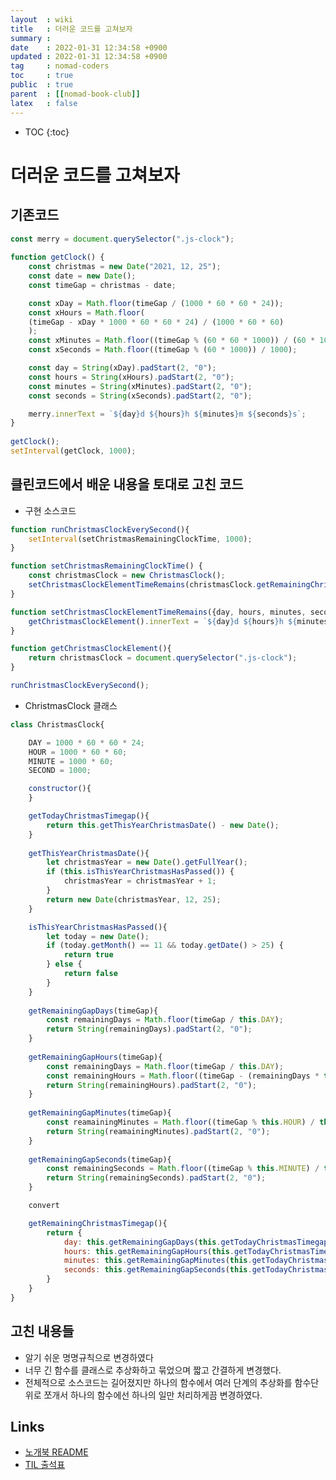 ```yaml
---
layout  : wiki
title   : 더러운 코드를 고쳐보자
summary : 
date    : 2022-01-31 12:34:58 +0900
updated : 2022-01-31 12:34:58 +0900
tag     : nomad-coders
toc     : true
public  : true
parent  : [[nomad-book-club]]
latex   : false
---
```

* TOC
{:toc}

# 더러운 코드를 고쳐보자
## 기존코드
```javascript
const merry = document.querySelector(".js-clock");  
  
function getClock() {  
	const christmas = new Date("2021, 12, 25");  
	const date = new Date();  
	const timeGap = christmas - date;  

	const xDay = Math.floor(timeGap / (1000 * 60 * 60 * 24));  
	const xHours = Math.floor(  
	(timeGap - xDay * 1000 * 60 * 60 * 24) / (1000 * 60 * 60)  
	);  
	const xMinutes = Math.floor((timeGap % (60 * 60 * 1000)) / (60 * 1000));  
	const xSeconds = Math.floor((timeGap % (60 * 1000)) / 1000);  

	const day = String(xDay).padStart(2, "0");  
	const hours = String(xHours).padStart(2, "0");  
	const minutes = String(xMinutes).padStart(2, "0");  
	const seconds = String(xSeconds).padStart(2, "0");  

	merry.innerText = `${day}d ${hours}h ${minutes}m ${seconds}s`;  
}  
  
getClock();  
setInterval(getClock, 1000);
```

## 클린코드에서 배운 내용을 토대로 고친 코드
* 구현 소스코드

```javascript
function runChristmasClockEverySecond(){
    setInterval(setChristmasRemainingClockTime, 1000);
}

function setChristmasRemainingClockTime() {
    const christmasClock = new ChristmasClock();
    setChristmasClockElementTimeRemains(christmasClock.getRemainingChristmasTimegap());
}

function setChristmasClockElementTimeRemains({day, hours, minutes, seconds}){
    getChristmasClockElement().innerText = `${day}d ${hours}h ${minutes}m ${seconds}s`;
}

function getChristmasClockElement(){
    return christmasClock = document.querySelector(".js-clock");
}

runChristmasClockEverySecond();
```
* ChristmasClock 클래스

```javascript
class ChristmasClock{

    DAY = 1000 * 60 * 60 * 24;
    HOUR = 1000 * 60 * 60;
    MINUTE = 1000 * 60;
    SECOND = 1000;

    constructor(){
    }

    getTodayChristmasTimegap(){
        return this.getThisYearChristmasDate() - new Date();
    }
    
    getThisYearChristmasDate(){
        let christmasYear = new Date().getFullYear();
        if (this.isThisYearChristmasHasPassed()) {
            christmasYear = christmasYear + 1;
        }
        return new Date(christmasYear, 12, 25);
    }

    isThisYearChristmasHasPassed(){
        let today = new Date();
        if (today.getMonth() == 11 && today.getDate() > 25) {
            return true
        } else {
            return false
        }
    }
    
    getRemainingGapDays(timeGap){
        const remainingDays = Math.floor(timeGap / this.DAY);
        return String(remainingDays).padStart(2, "0");
    }
    
    getRemainingGapHours(timeGap){
        const remainingDays = Math.floor(timeGap / this.DAY); 
        const remainingHours = Math.floor((timeGap - (remainingDays * this.DAY)) / this.HOUR);
        return String(remainingHours).padStart(2, "0");
    }
    
    getRemainingGapMinutes(timeGap){
        const reamainingMinutes = Math.floor((timeGap % this.HOUR) / this.MINUTE);
        return String(reamainingMinutes).padStart(2, "0");
    }
    
    getRemainingGapSeconds(timeGap){
        const remainingSeconds = Math.floor((timeGap % this.MINUTE) / this.SECOND);
        return String(remainingSeconds).padStart(2, "0");
    }

    convert

    getRemainingChristmasTimegap(){
        return {
            day: this.getRemainingGapDays(this.getTodayChristmasTimegap()),
            hours: this.getRemainingGapHours(this.getTodayChristmasTimegap()),
            minutes: this.getRemainingGapMinutes(this.getTodayChristmasTimegap()),
            seconds: this.getRemainingGapSeconds(this.getTodayChristmasTimegap())
        }
    }
}
```

## 고친 내용들
* 알기 쉬운 명명규칙으로 변경하였다
* 너무 긴 함수를 클래스로 추상화하고 묶었으며 짧고 간결하게 변경했다.
* 전체적으로 소스코드는 길어졌지만 하나의 함수에서 여러 단계의 추상화를 함수단위로 쪼개서 하나의 함수에선 하나의 일만 처리하게끔 변경하였다.

## Links
* [노개북 README](https://nomadcoders.oopy.io/readme?utm_source=Nomad_Book_Club%231&utm_campaign=853979327e-EMAIL_CAMPAIGN_2022_01_20_09_04&utm_medium=email&utm_term=0_26f5b50d66-853979327e-357549064)
* [TIL 출석표](https://docs.google.com/spreadsheets/d/1Cy2NOnfFDP6Y1snkd3nL5VidLDmBq8C9696iTwbc_K0/edit#gid=0)